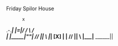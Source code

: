Friday Spilor House
 
          x
.-._______|
|=|/     /  \  	    /\
| |_____|_""_|	 //	|| \\
|_| [X] |    | 	//  ||  \\
__|_____|____ ______||




